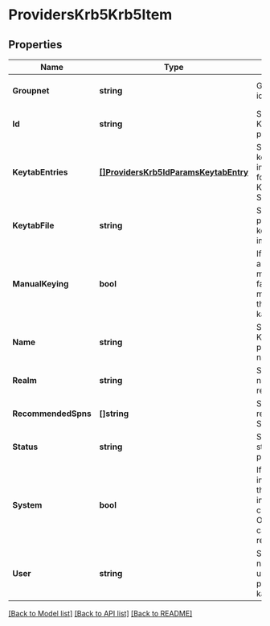 # ProvidersKrb5Krb5Item

## Properties
Name | Type | Description | Notes
------------ | ------------- | ------------- | -------------
**Groupnet** | **string** | Groupnet identifier. | [optional] [default to null]
**Id** | **string** | Specifies the Kerberos provider ID. | [optional] [default to null]
**KeytabEntries** | [**[]ProvidersKrb5IdParamsKeytabEntry**](ProvidersKrb5IdParamsKeytabEntry.md) | Specifies the key information for the Kerberos SPNs. | [optional] [default to null]
**KeytabFile** | **string** | Specifies the path to a keytab file to import. | [optional] [default to null]
**ManualKeying** | **bool** | If true, keys are managed manually. If false, keys are managed through kadmin. | [optional] [default to null]
**Name** | **string** | Specifies the Kerberos provider name. | [optional] [default to null]
**Realm** | **string** | Specifies the name of realm. | [optional] [default to null]
**RecommendedSpns** | **[]string** | Specifies the recommended SPNs. | [optional] [default to null]
**Status** | **string** | Specifies the status of the provider. | [optional] [default to null]
**System** | **bool** | If true, indicates that this provider instance was created by OneFS and cannot be removed | [optional] [default to null]
**User** | **string** | Specifies the name of the user that performs kadmin tasks. | [optional] [default to null]

[[Back to Model list]](../README.md#documentation-for-models) [[Back to API list]](../README.md#documentation-for-api-endpoints) [[Back to README]](../README.md)


